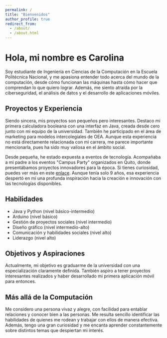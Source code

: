 ```yaml
---
permalink: /
title: "Bienvenidos"
author_profile: true
redirect_from: 
  - /about/
  - /about.html
---
```


# Hola, mi nombre es Carolina

Soy estudiante de Ingeniería en Ciencias de la Computación en la Escuela Politécnica Nacional, y me apasiona entender todo acerca del mundo de la computación, desde cómo funcionan las máquinas hasta cómo hacer que comprendan lo que quiero lograr. Además, me siento atraída por la ciberseguridad, el análisis de datos y el desarrollo de aplicaciones móviles.

## Proyectos y Experiencia

Siendo sincera, mis proyectos son pequeños pero interesantes. Destaco mi primera calculadora booleana con una interfaz en Java, creada desde cero junto con mi equipo de la universidad. También he participado en el área de marketing para modelos intercolegiales de OEA. Aunque esta experiencia no está directamente relacionada con mi carrera, me parece importante mencionarla, pues ha sido muy valiosa en el ámbito social.

Desde pequeña, he estado expuesta a eventos de tecnología. Acompañaba a mi padre a los eventos "Campus Party" organizados en Quito, donde presentábamos proyectos innovadores para la época. Si tienes curiosidad, puedes ver más en este [enlace](https://www.youtube.com/watch?v=6y_XQzbexcc&ab_channel=latvecuador). Aunque tenía solo 9 años, esa experiencia despertó en mí una profunda inspiración hacia la creación e innovación con las tecnologías disponibles.

## Habilidades

- Java y Python (nivel básico-intermedio)
- Arduino (nivel básico)
- Gestión de proyectos sociales (nivel intermedio)
- Diseño gráfico (nivel intermedio-alto)
- Comunicación y habilidades sociales (nivel alto)
- Liderazgo (nivel alto)

## Objetivos y Aspiraciones

Actualmente, mi objetivo es graduarme de la universidad con una especialización claramente definida. También aspiro a tener proyectos interesantes realizados y haber desarrollado mi primera aplicación móvil para entonces.

## Más allá de la Computación

Me considero una persona vivaz y alegre, con facilidad para entablar relaciones y conocer bien a las personas. Me resulta sencillo identificar las habilidades de quienes me rodean y trabajar con ellos de manera efectiva. Además, tengo una gran curiosidad y me encanta aprender constantemente sobre distintos temas que despiertan mi interés.

